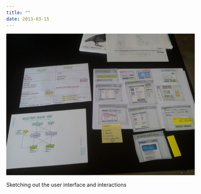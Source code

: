 ```yaml
---
title: ""
date: 2013-03-15
---
```


![](images/tumblr_mjp7nk5th51s5gaabo1_1280.jpg)

Sketching out the user interface and interactions
